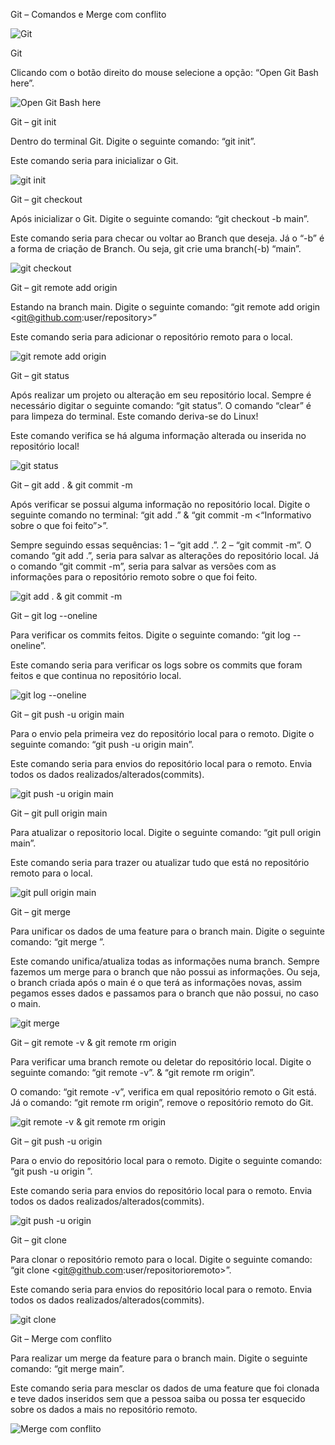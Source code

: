 Git – Comandos e Merge com conflito

![Git](image-1.png)


Git

Clicando com o botão direito do mouse selecione a opção:
“Open Git Bash here”.

![Open Git Bash here](image-1-1.png)


Git – git init

Dentro do terminal Git. Digite o seguinte comando:
“git init”.

Este comando seria para inicializar o Git.

![git init](image-2.png)


Git – git checkout

Após inicializar o Git. Digite o seguinte comando:
“git checkout -b main”.

Este comando seria para checar ou voltar ao Branch que deseja. Já o “-b” é a forma de criação de Branch. Ou seja, git crie uma branch(-b) “main”.

![git checkout](image-3.png)


Git – git remote add origin

Estando na branch main. Digite o seguinte comando:
“git remote add origin <git@github.com:user/repository>”

Este comando seria para adicionar o repositório remoto para o local.

![git remote add origin](image-4.png)


Git – git status

Após realizar um projeto ou alteração em seu repositório local. Sempre é necessário digitar o seguinte comando:
“git status”.
O comando “clear” é para limpeza do terminal. Este comando deriva-se do Linux!

Este comando verifica se há alguma informação alterada ou inserida no repositório local!

![git status](image-5.png)


Git – git add . & git commit -m

Após verificar se possui alguma informação no repositório local. Digite o seguinte comando no terminal:
“git add .”
&
“git commit -m <“Informativo sobre o que foi feito”>”.

Sempre seguindo essas sequências:
1 – “git add .”.
2 – “git commit -m”.
O comando “git add .”, seria para salvar as alterações do repositório local.
Já o comando “git commit -m”, seria para salvar as versões com as informações para o repositório remoto sobre o que foi feito.

![git add . & git commit -m](image-6.png)


Git – git log --oneline

Para verificar os commits feitos. Digite o seguinte comando:
“git log --oneline”.

Este comando seria para verificar os logs sobre os commits que foram feitos e que continua no repositório local.

![git log --oneline](image-7.png)


Git – git push -u origin main

Para o envio pela primeira vez do repositório local para o remoto. Digite o seguinte comando:
“git push -u origin main”.

Este comando seria para envios do repositório local para o remoto. Envia todos os dados realizados/alterados(commits).

![git push -u origin main](image-8.png)


Git – git pull origin main

Para atualizar o repositorio local. Digite o seguinte comando:
“git pull origin main”.

Este comando seria para trazer ou atualizar tudo que está no repositório remoto para o local.

![git pull origin main](image-9.png)


Git – git merge

Para unificar os dados de uma feature para o branch main. Digite o seguinte comando:
“git merge <feature>”.

Este comando unifica/atualiza todas as informações numa branch. Sempre fazemos um merge para o branch que não possui as informações. Ou seja, o branch criada após o main é o que terá as informações novas, assim pegamos esses dados e passamos para o branch que não possui, no caso o main.

![git merge](image-10.png)


Git – git remote -v & git remote rm origin

Para verificar uma branch remote ou deletar do repositório local. Digite o seguinte comando:
“git remote -v”.
&
“git remote rm origin”.

O comando: “git remote -v”, verifica em qual repositório remoto o Git está.
Já o comando: “git remote rm origin”, remove o repositório remoto do Git.

![git remote -v & git remote rm origin](image-11.png)


Git – git push -u origin <feature>

Para o envio do repositório local para o remoto. Digite o seguinte comando:
“git push -u origin <feature>”.

Este comando seria para envios do repositório local para o remoto. Envia todos os dados realizados/alterados(commits).

![git push -u origin <feature>](image-12.png)


Git – git clone

Para clonar o repositório remoto para o local. Digite o seguinte comando:
“git clone <git@github.com:user/repositorioremoto>”.

Este comando seria para envios do repositório local para o remoto. Envia todos os dados realizados/alterados(commits).

![git clone](image-13.png)


Git – Merge com conflito

Para realizar um merge da feature para o branch main. Digite o seguinte comando:
“git merge main”.

Este comando seria para mesclar os dados de uma feature que foi clonada e teve dados inseridos sem que a pessoa saiba ou possa ter esquecido sobre os dados a mais no repositório remoto.

![Merge com conflito](image-14.png)
